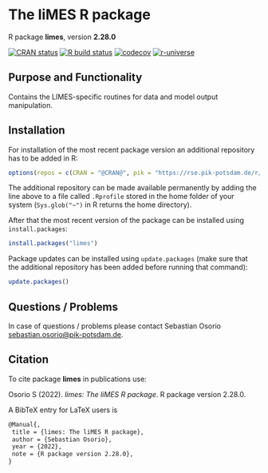 # The liMES R package

R package **limes**, version **2.28.0**

[![CRAN status](https://www.r-pkg.org/badges/version/limes)](https://cran.r-project.org/package=limes)  [![R build status](https://github.com/piklev/limes/workflows/check/badge.svg)](https://github.com/piklev/limes/actions) [![codecov](https://codecov.io/gh/piklev/limes/branch/master/graph/badge.svg)](https://app.codecov.io/gh/piklev/limes) [![r-universe](https://pik-piam.r-universe.dev/badges/limes)](https://pik-piam.r-universe.dev/ui#builds)

## Purpose and Functionality

Contains the LIMES-specific routines for data and model output manipulation.


## Installation

For installation of the most recent package version an additional repository has to be added in R:

```r
options(repos = c(CRAN = "@CRAN@", pik = "https://rse.pik-potsdam.de/r/packages"))
```
The additional repository can be made available permanently by adding the line above to a file called `.Rprofile` stored in the home folder of your system (`Sys.glob("~")` in R returns the home directory).

After that the most recent version of the package can be installed using `install.packages`:

```r 
install.packages("limes")
```

Package updates can be installed using `update.packages` (make sure that the additional repository has been added before running that command):

```r 
update.packages()
```

## Questions / Problems

In case of questions / problems please contact Sebastian Osorio <sebastian.osorio@pik-potsdam.de>.

## Citation

To cite package **limes** in publications use:

Osorio S (2022). _limes: The liMES R package_. R package version 2.28.0.

A BibTeX entry for LaTeX users is

 ```latex
@Manual{,
  title = {limes: The liMES R package},
  author = {Sebastian Osorio},
  year = {2022},
  note = {R package version 2.28.0},
}
```
